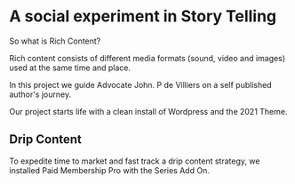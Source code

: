 # A social experiment in Story Telling

So what is Rich Content?

Rich content consists of different media formats (sound, video and images) used at the same time and place.

In this project we guide Advocate John. P de Villiers on a self published author's journey.

Our project starts life with a clean install of Wordpress and the 2021 Theme.


## Drip Content

To expedite time to market and fast track a drip content strategy, we installed Paid Membership Pro with the Series Add On.


